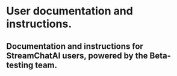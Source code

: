 # User documentation and instructions.
## Documentation and instructions for StreamChatAI users, powered by the Beta-testing team.


